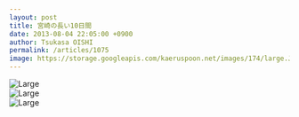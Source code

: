 ```yaml
---
layout: post
title: 宮崎の長い10日間
date: 2013-08-04 22:05:00 +0900
author: Tsukasa OISHI
permalink: /articles/1075
image: https://storage.googleapis.com/kaeruspoon.net/images/174/large.JPG?1375620643
---
```



![Large](https://storage.googleapis.com/kaeruspoon.net/images/174/large.JPG?1375620643)  
 ![Large](https://storage.googleapis.com/kaeruspoon.net/images/175/large.JPG?1375620936)  
 ![Large](https://storage.googleapis.com/kaeruspoon.net/images/176/large.jpg?1375621495)  

